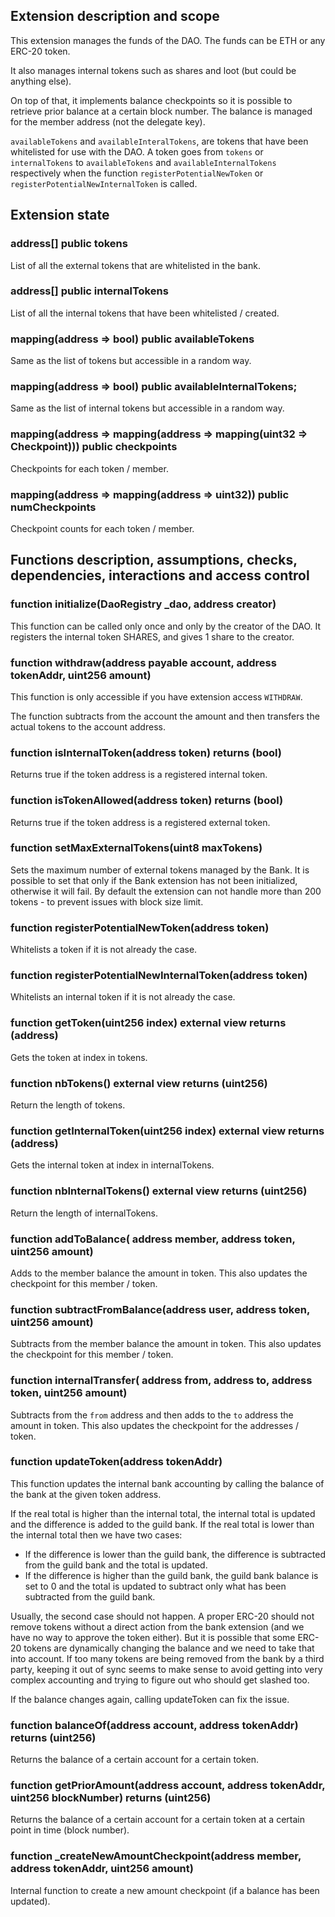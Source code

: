 ## Extension description and scope

This extension manages the funds of the DAO. The funds can be ETH or any ERC-20 token.

It also manages internal tokens such as shares and loot (but could be anything else).

On top of that, it implements balance checkpoints so it is possible to retrieve prior balance at a certain block number. The balance is managed for the member address (not the delegate key).

`availableTokens` and `availableInteralTokens`, are tokens that have been whitelisted for use with the DAO. A token goes from `tokens` or `internalTokens` to `availableTokens` and `availableInternalTokens` respectively when the function `registerPotentialNewToken` or `registerPotentialNewInternalToken` is called.

## Extension state

### address[] public tokens

List of all the external tokens that are whitelisted in the bank.

### address[] public internalTokens

List of all the internal tokens that have been whitelisted / created.

### mapping(address => bool) public availableTokens

Same as the list of tokens but accessible in a random way.

### mapping(address => bool) public availableInternalTokens;

Same as the list of internal tokens but accessible in a random way.

### mapping(address => mapping(address => mapping(uint32 => Checkpoint))) public checkpoints

Checkpoints for each token / member.

### mapping(address => mapping(address => uint32)) public numCheckpoints

Checkpoint counts for each token / member.

## Functions description, assumptions, checks, dependencies, interactions and access control

### function initialize(DaoRegistry \_dao, address creator)

This function can be called only once and only by the creator of the DAO.
It registers the internal token SHARES, and gives 1 share to the creator.

### function withdraw(address payable account, address tokenAddr, uint256 amount)

This function is only accessible if you have extension access `WITHDRAW`.

The function subtracts from the account the amount and then transfers the actual tokens to the account address.

### function isInternalToken(address token) returns (bool)

Returns true if the token address is a registered internal token.

### function isTokenAllowed(address token) returns (bool)

Returns true if the token address is a registered external token.

### function setMaxExternalTokens(uint8 maxTokens)

Sets the maximum number of external tokens managed by the Bank. It is possible to set that only if the Bank extension has not been initialized, otherwise it will fail. By default the extension can not handle more than 200 tokens - to prevent issues with block size limit.

### function registerPotentialNewToken(address token)

Whitelists a token if it is not already the case.

### function registerPotentialNewInternalToken(address token)

Whitelists an internal token if it is not already the case.

### function getToken(uint256 index) external view returns (address)

Gets the token at index in tokens.

### function nbTokens() external view returns (uint256)

Return the length of tokens.

### function getInternalToken(uint256 index) external view returns (address)

Gets the internal token at index in internalTokens.

### function nbInternalTokens() external view returns (uint256)

Return the length of internalTokens.

### function addToBalance( address member, address token, uint256 amount)

Adds to the member balance the amount in token.
This also updates the checkpoint for this member / token.

### function subtractFromBalance(address user, address token, uint256 amount)

Subtracts from the member balance the amount in token.
This also updates the checkpoint for this member / token.

### function internalTransfer( address from, address to, address token, uint256 amount)

Subtracts from the `from` address and then adds to the `to` address the amount in token.
This also updates the checkpoint for the addresses / token.

### function updateToken(address tokenAddr)

This function updates the internal bank accounting by calling the balance of the bank at the given token address.

If the real total is higher than the internal total, the internal total is updated and the difference is added to the guild bank.
If the real total is lower than the internal total then we have two cases:

- If the difference is lower than the guild bank, the difference is subtracted from the guild bank and the total is updated.
- If the difference is higher than the guild bank, the guild bank balance is set to 0 and the total is updated to subtract only what has been subtracted from the guild bank.

Usually, the second case should not happen. A proper ERC-20 should not remove tokens without a direct action from the bank extension (and we have no way to approve the token either). But it is possible that some ERC-20 tokens are dynamically changing the balance and we need to take that into account. If too many tokens are being removed from the bank by a third party, keeping it out of sync seems to make sense to avoid getting into very complex accounting and trying to figure out who should get slashed too.

If the balance changes again, calling updateToken can fix the issue.

### function balanceOf(address account, address tokenAddr) returns (uint256)

Returns the balance of a certain account for a certain token.

### function getPriorAmount(address account, address tokenAddr, uint256 blockNumber) returns (uint256)

Returns the balance of a certain account for a certain token at a certain point in time (block number).

### function \_createNewAmountCheckpoint(address member, address tokenAddr, uint256 amount)

Internal function to create a new amount checkpoint (if a balance has been updated).
